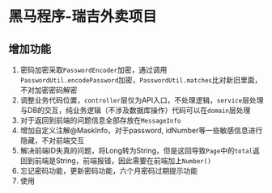 # 黑马程序-瑞吉外卖项目

## 增加功能
1. 密码加密采取`PasswordEncoder`加密，通过调用`PasswordUtil.encodePassword`加密，`PasswordUtil.matches`比对新旧里面，不对加密密码解密
2. 调整业务代码位置，`controller`层仅为API入口，不处理逻辑，`service`层处理与DB的交互，纯业务逻辑（不涉及数据库操作）代码可以在`domain`层处理
3. 对于返回到前端的问题信息全部存放在`MessageInfo`
4. 增加自定义注解@MaskInfo，对于password, idNumber等一些敏感信息进行隐藏，不对前端交互
5. 解决前端ID失真的问题，将Long转为String，但是这回导致`Page`中的`total`返回到前端是String，前端报错，因此需要在前端加上`Number()`
6. 忘记密码功能，更新密码功能，六个月密码过期提示功能
7. 使用